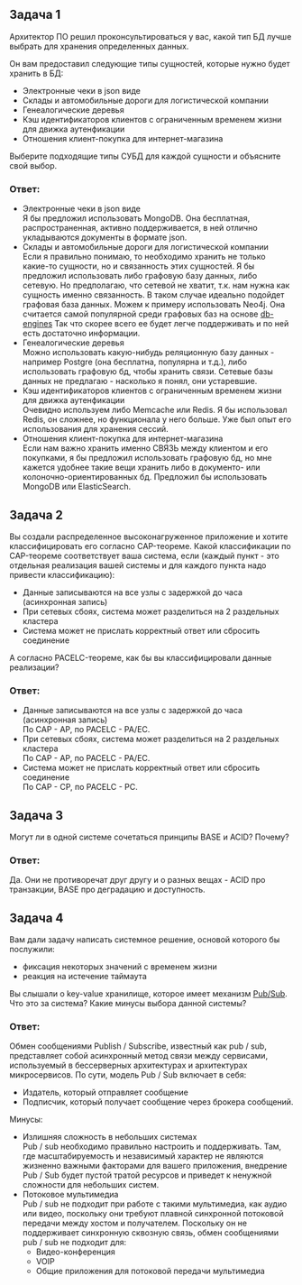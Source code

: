 ## Задача 1

Архитектор ПО решил проконсультироваться у вас, какой тип БД 
лучше выбрать для хранения определенных данных.

Он вам предоставил следующие типы сущностей, которые нужно будет хранить в БД:

- Электронные чеки в json виде
- Склады и автомобильные дороги для логистической компании
- Генеалогические деревья
- Кэш идентификаторов клиентов с ограниченным временем жизни для движка аутенфикации
- Отношения клиент-покупка для интернет-магазина

Выберите подходящие типы СУБД для каждой сущности и объясните свой выбор.

### Ответ:
- Электронные чеки в json виде   
Я бы предложил использовать MongoDB. Она бесплатная, распространенная, 
активно поддерживается, в ней отлично укладываются документы в формате json.
- Склады и автомобильные дороги для логистической компании   
Если я правильно понимаю, то необходимо хранить не только какие-то сущности, 
но и связанность этих сущностей. Я бы предложил использовать либо графовую базу данных, либо сетевую. 
Но предполагаю, что сетевой не хватит, т.к. нам нужна как сущность именно связанность.
В таком случае идеально подойдет графовая база данных. Можем к примеру использовать Neo4j. 
Она считается самой популярной среди графовых баз на основе [db-engines](https://db-engines.com/en/ranking/graph+dbms)
Так что скорее всего ее будет легче поддерживать и по ней есть достаточно информации. 
- Генеалогические деревья   
Можно использовать какую-нибудь реляционную базу данных - например Postgre (она бесплатна, 
популярна и т.д.), либо использовать графовую бд, чтобы хранить связи. Сетевые базы данных
не предлагаю - насколько я понял, они устаревшие. 
- Кэш идентификаторов клиентов с ограниченным временем жизни для движка аутенфикации   
Очевидно используем либо Memcache или Redis. Я бы использовал Redis, он сложнее,
но функционала у него больше. Уже был опыт его использования для хранения сессий. 
- Отношения клиент-покупка для интернет-магазина   
Если нам важно хранить именно СВЯЗЬ между клиентом и его покупками, я бы предложил
использовать графовую бд, но мне кажется удобнее такие вещи хранить либо в документо- или 
колоночно-ориентированных бд. Предложил бы использовать MongoDB или ElasticSearch. 

## Задача 2

Вы создали распределенное высоконагруженное приложение и хотите классифицировать его согласно 
CAP-теореме. Какой классификации по CAP-теореме соответствует ваша система, если 
(каждый пункт - это отдельная реализация вашей системы и для каждого пункта надо привести классификацию):

- Данные записываются на все узлы с задержкой до часа (асинхронная запись)
- При сетевых сбоях, система может разделиться на 2 раздельных кластера
- Система может не прислать корректный ответ или сбросить соединение

А согласно PACELC-теореме, как бы вы классифицировали данные реализации?

### Ответ:   
- Данные записываются на все узлы с задержкой до часа (асинхронная запись)   
По CAP - AP, по PACELC - PA/EC. 
- При сетевых сбоях, система может разделиться на 2 раздельных кластера   
По CAP - AP, по PACELC - PA/EC. 
- Система может не прислать корректный ответ или сбросить соединение   
По CAP - CP, по PACELC - PC. 

## Задача 3

Могут ли в одной системе сочетаться принципы BASE и ACID? Почему?

### Ответ:
Да. 
Они не противоречат друг другу и о разных вещах - 
ACID про транзакции, BASE про деградацию и доступность.

## Задача 4

Вам дали задачу написать системное решение, основой которого бы послужили:

- фиксация некоторых значений с временем жизни
- реакция на истечение таймаута

Вы слышали о key-value хранилище, которое имеет механизм [Pub/Sub](https://habr.com/ru/post/278237/). 
Что это за система? Какие минусы выбора данной системы?

### Ответ:
Обмен сообщениями Publish / Subscribe, известный как pub / sub, представляет собой асинхронный метод связи между сервисами, используемый в бессерверных архитектурах и архитектурах микросервисов. По сути, модель Pub / Sub включает в себя:
- Издатель, который отправляет сообщение
- Подписчик, который получает сообщение через брокера сообщений.

Минусы:
- Излишняя сложность в небольших системах   
Pub / sub необходимо правильно настроить и поддерживать. Там, где масштабируемость и независимый характер не являются жизненно важными факторами для вашего приложения, внедрение Pub / Sub будет пустой тратой ресурсов и приведет к ненужной сложности для небольших систем.
- Потоковое мультимедиа   
Pub / sub не подходит при работе с такими мультимедиа, как аудио или видео, поскольку они требуют плавной синхронной потоковой передачи между хостом и получателем. Поскольку он не поддерживает синхронную сквозную связь, обмен сообщениями pub / sub не подходит для:
  - Видео-конференция
  - VOIP
  - Общие приложения для потоковой передачи мультимедиа
